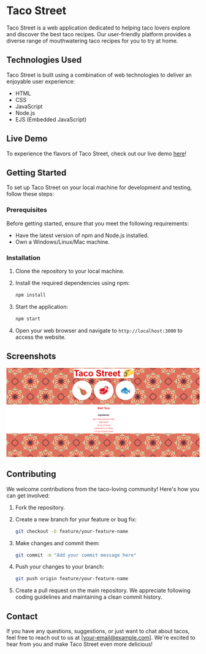 # Taco Street

Taco Street is a web application dedicated to helping taco lovers explore and discover the best taco recipes. Our user-friendly platform provides a diverse range of mouthwatering taco recipes for you to try at home.

## Technologies Used

Taco Street is built using a combination of web technologies to deliver an enjoyable user experience:

- HTML
- CSS
- JavaScript
- Node.js
- EJS (Embedded JavaScript)

## Live Demo

To experience the flavors of Taco Street, check out our live demo [here](#)!

## Getting Started

To set up Taco Street on your local machine for development and testing, follow these steps:

### Prerequisites

Before getting started, ensure that you meet the following requirements:

- Have the latest version of npm and Node.js installed.
- Own a Windows/Linux/Mac machine.

### Installation

1. Clone the repository to your local machine.
2. Install the required dependencies using npm:

   ```bash
   npm install
   ```

3. Start the application:

   ```bash
   npm start
   ```

4. Open your web browser and navigate to `http://localhost:3000` to access the website.

## Screenshots

![HOME PAGE](Homepage.PNG)

## Contributing

We welcome contributions from the taco-loving community! Here's how you can get involved:

1. Fork the repository.
2. Create a new branch for your feature or bug fix:

   ```bash
   git checkout -b feature/your-feature-name
   ```

3. Make changes and commit them:

   ```bash
   git commit -m "Add your commit message here"
   ```

4. Push your changes to your branch:

   ```bash
   git push origin feature/your-feature-name
   ```

5. Create a pull request on the main repository. We appreciate following coding guidelines and maintaining a clean commit history.

## Contact

If you have any questions, suggestions, or just want to chat about tacos, feel free to reach out to us at [your-email@example.com]. We're excited to hear from you and make Taco Street even more delicious!

